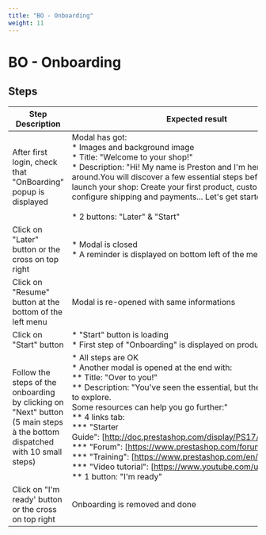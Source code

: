 ```yaml
---
title: "BO - Onboarding"
weight: 11
---
```


# BO - Onboarding
## Steps
| Step Description | Expected result |
| ----- | ----- |
| After first login, check that "OnBoarding" popup is displayed | Modal has got:<br> * Images and background image<br> * Title: "Welcome to your shop!"<br> * Description: "Hi! My name is Preston and I'm here to show you around.You will discover a few essential steps before you can launch your shop: Create your first product, customize your shop, configure shipping and payments... Let's get started!"<br><br> * 2 buttons: "Later" & "Start" |
| Click on "Later" button or the cross on top right | * Modal is closed<br> * A reminder is displayed on bottom left of the menu |
| Click on "Resume" button at the bottom of the left menu | Modal is re-opened with same informations |
| Click on "Start" button | * "Start" button is loading<br> * First step of "Onboarding" is displayed on product page |
| Follow the steps of the onboarding by clicking on "Next" button (5 main steps à the bottom dispatched with 10 small steps) | * All steps are OK<br> * Another modal is opened at the end with:<br> ** Title: "Over to you!"<br> ** Description: "You've seen the essential, but there's a lot more to explore.<br>Some resources can help you go further:"<br> ** 4 links tab:<br> *** "Starter Guide": [http://doc.prestashop.com/display/PS17/Getting+Started]<br> *** "Forum": [https://www.prestashop.com/forums/]<br> *** "Training": [https://www.prestashop.com/en/training]<br> *** "Video tutorial": [https://www.youtube.com/user/prestashop]<br> ** 1 button: "I'm ready" |
| Click on "I'm ready' button or the cross on top right | Onboarding is removed and done |
